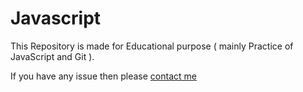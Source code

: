 # Javascript

This Repository is made for Educational purpose ( mainly Practice of JavaScript and Git ).

If you have any issue then please [contact me](https://www.linkedin.com/in/rvaneek/)
